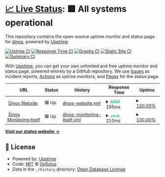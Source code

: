 # [📈 Live Status](https://0xflotus.github.io/dinos-monitor/): <!--live status--> **🟩 All systems operational**

This repository contains the open-source uptime monitor and status page for [dinos](https://0xflotus.github.io/dinos), powered by [Upptime](https://github.com/upptime/upptime).

[![Uptime CI](https://github.com/koj-co/upptime/workflows/Uptime%20CI/badge.svg)](https://github.com/koj-co/upptime/actions?query=workflow%3A%22Uptime+CI%22)
[![Response Time CI](https://github.com/koj-co/upptime/workflows/Response%20Time%20CI/badge.svg)](https://github.com/koj-co/upptime/actions?query=workflow%3A%22Response+Time+CI%22)
[![Graphs CI](https://github.com/koj-co/upptime/workflows/Graphs%20CI/badge.svg)](https://github.com/koj-co/upptime/actions?query=workflow%3A%22Graphs+CI%22)
[![Static Site CI](https://github.com/koj-co/upptime/workflows/Static%20Site%20CI/badge.svg)](https://github.com/koj-co/upptime/actions?query=workflow%3A%22Static+Site+CI%22)
[![Summary CI](https://github.com/koj-co/upptime/workflows/Summary%20CI/badge.svg)](https://github.com/koj-co/upptime/actions?query=workflow%3A%22Summary+CI%22)

With [Upptime](https://upptime.js.org), you can get your own unlimited and free uptime monitor and status page, powered entirely by a GitHub repository. We use [Issues](https://github.com/0xflotus/dinos-monitor/issues) as incident reports, [Actions](https://github.com/0xflotus/dinos-monitor/actions) as uptime monitors, and [Pages](https://0xflotus.github.io/dinos-monitor) for the status page.

<!--start: status pages-->
<!-- This summary is generated by Upptime (https://github.com/upptime/upptime) -->
<!-- Do not edit this manually, your changes will be overwritten -->
<!-- prettier-ignore -->
| URL | Status | History | Response Time | Uptime |
| --- | ------ | ------- | ------------- | ------ |
| <img alt="" src="https://icons.duckduckgo.com/ip3/dinos.js.org.ico" height="13"> [Dinos Website](https://dinos.js.org) | 🟩 Up | [dinos-website.yml](https://github.com/0xflotus/dinos-monitor/commits/HEAD/history/dinos-website.yml) | <details><summary><img alt="Response time graph" src="./graphs/dinos-website/response-time-week.png" height="20"> 195ms</summary><br><a href="https://0xflotus.github.io/dinos-monitor/history/dinos-website"><img alt="Response time 188" src="https://img.shields.io/endpoint?url=https%3A%2F%2Fraw.githubusercontent.com%2F0xflotus%2Fdinos-monitor%2FHEAD%2Fapi%2Fdinos-website%2Fresponse-time.json"></a><br><a href="https://0xflotus.github.io/dinos-monitor/history/dinos-website"><img alt="24-hour response time 213" src="https://img.shields.io/endpoint?url=https%3A%2F%2Fraw.githubusercontent.com%2F0xflotus%2Fdinos-monitor%2FHEAD%2Fapi%2Fdinos-website%2Fresponse-time-day.json"></a><br><a href="https://0xflotus.github.io/dinos-monitor/history/dinos-website"><img alt="7-day response time 195" src="https://img.shields.io/endpoint?url=https%3A%2F%2Fraw.githubusercontent.com%2F0xflotus%2Fdinos-monitor%2FHEAD%2Fapi%2Fdinos-website%2Fresponse-time-week.json"></a><br><a href="https://0xflotus.github.io/dinos-monitor/history/dinos-website"><img alt="30-day response time 195" src="https://img.shields.io/endpoint?url=https%3A%2F%2Fraw.githubusercontent.com%2F0xflotus%2Fdinos-monitor%2FHEAD%2Fapi%2Fdinos-website%2Fresponse-time-month.json"></a><br><a href="https://0xflotus.github.io/dinos-monitor/history/dinos-website"><img alt="1-year response time 188" src="https://img.shields.io/endpoint?url=https%3A%2F%2Fraw.githubusercontent.com%2F0xflotus%2Fdinos-monitor%2FHEAD%2Fapi%2Fdinos-website%2Fresponse-time-year.json"></a></details> | <details><summary><a href="https://0xflotus.github.io/dinos-monitor/history/dinos-website">100.00%</a></summary><a href="https://0xflotus.github.io/dinos-monitor/history/dinos-website"><img alt="All-time uptime 99.99%" src="https://img.shields.io/endpoint?url=https%3A%2F%2Fraw.githubusercontent.com%2F0xflotus%2Fdinos-monitor%2FHEAD%2Fapi%2Fdinos-website%2Fuptime.json"></a><br><a href="https://0xflotus.github.io/dinos-monitor/history/dinos-website"><img alt="24-hour uptime 100.00%" src="https://img.shields.io/endpoint?url=https%3A%2F%2Fraw.githubusercontent.com%2F0xflotus%2Fdinos-monitor%2FHEAD%2Fapi%2Fdinos-website%2Fuptime-day.json"></a><br><a href="https://0xflotus.github.io/dinos-monitor/history/dinos-website"><img alt="7-day uptime 100.00%" src="https://img.shields.io/endpoint?url=https%3A%2F%2Fraw.githubusercontent.com%2F0xflotus%2Fdinos-monitor%2FHEAD%2Fapi%2Fdinos-website%2Fuptime-week.json"></a><br><a href="https://0xflotus.github.io/dinos-monitor/history/dinos-website"><img alt="30-day uptime 100.00%" src="https://img.shields.io/endpoint?url=https%3A%2F%2Fraw.githubusercontent.com%2F0xflotus%2Fdinos-monitor%2FHEAD%2Fapi%2Fdinos-website%2Fuptime-month.json"></a><br><a href="https://0xflotus.github.io/dinos-monitor/history/dinos-website"><img alt="1-year uptime 99.99%" src="https://img.shields.io/endpoint?url=https%3A%2F%2Fraw.githubusercontent.com%2F0xflotus%2Fdinos-monitor%2FHEAD%2Fapi%2Fdinos-website%2Fuptime-year.json"></a></details>
| <img alt="" src="https://icons.duckduckgo.com/ip3/0xflotus.github.io.ico" height="13"> [Dinos Monitoring itself](https://0xflotus.github.io/dinos-monitor/) | 🟩 Up | [dinos-monitoring-itself.yml](https://github.com/0xflotus/dinos-monitor/commits/HEAD/history/dinos-monitoring-itself.yml) | <details><summary><img alt="Response time graph" src="./graphs/dinos-monitoring-itself/response-time-week.png" height="20"> 210ms</summary><br><a href="https://0xflotus.github.io/dinos-monitor/history/dinos-monitoring-itself"><img alt="Response time 221" src="https://img.shields.io/endpoint?url=https%3A%2F%2Fraw.githubusercontent.com%2F0xflotus%2Fdinos-monitor%2FHEAD%2Fapi%2Fdinos-monitoring-itself%2Fresponse-time.json"></a><br><a href="https://0xflotus.github.io/dinos-monitor/history/dinos-monitoring-itself"><img alt="24-hour response time 210" src="https://img.shields.io/endpoint?url=https%3A%2F%2Fraw.githubusercontent.com%2F0xflotus%2Fdinos-monitor%2FHEAD%2Fapi%2Fdinos-monitoring-itself%2Fresponse-time-day.json"></a><br><a href="https://0xflotus.github.io/dinos-monitor/history/dinos-monitoring-itself"><img alt="7-day response time 210" src="https://img.shields.io/endpoint?url=https%3A%2F%2Fraw.githubusercontent.com%2F0xflotus%2Fdinos-monitor%2FHEAD%2Fapi%2Fdinos-monitoring-itself%2Fresponse-time-week.json"></a><br><a href="https://0xflotus.github.io/dinos-monitor/history/dinos-monitoring-itself"><img alt="30-day response time 222" src="https://img.shields.io/endpoint?url=https%3A%2F%2Fraw.githubusercontent.com%2F0xflotus%2Fdinos-monitor%2FHEAD%2Fapi%2Fdinos-monitoring-itself%2Fresponse-time-month.json"></a><br><a href="https://0xflotus.github.io/dinos-monitor/history/dinos-monitoring-itself"><img alt="1-year response time 222" src="https://img.shields.io/endpoint?url=https%3A%2F%2Fraw.githubusercontent.com%2F0xflotus%2Fdinos-monitor%2FHEAD%2Fapi%2Fdinos-monitoring-itself%2Fresponse-time-year.json"></a></details> | <details><summary><a href="https://0xflotus.github.io/dinos-monitor/history/dinos-monitoring-itself">100.00%</a></summary><a href="https://0xflotus.github.io/dinos-monitor/history/dinos-monitoring-itself"><img alt="All-time uptime 99.82%" src="https://img.shields.io/endpoint?url=https%3A%2F%2Fraw.githubusercontent.com%2F0xflotus%2Fdinos-monitor%2FHEAD%2Fapi%2Fdinos-monitoring-itself%2Fuptime.json"></a><br><a href="https://0xflotus.github.io/dinos-monitor/history/dinos-monitoring-itself"><img alt="24-hour uptime 100.00%" src="https://img.shields.io/endpoint?url=https%3A%2F%2Fraw.githubusercontent.com%2F0xflotus%2Fdinos-monitor%2FHEAD%2Fapi%2Fdinos-monitoring-itself%2Fuptime-day.json"></a><br><a href="https://0xflotus.github.io/dinos-monitor/history/dinos-monitoring-itself"><img alt="7-day uptime 100.00%" src="https://img.shields.io/endpoint?url=https%3A%2F%2Fraw.githubusercontent.com%2F0xflotus%2Fdinos-monitor%2FHEAD%2Fapi%2Fdinos-monitoring-itself%2Fuptime-week.json"></a><br><a href="https://0xflotus.github.io/dinos-monitor/history/dinos-monitoring-itself"><img alt="30-day uptime 100.00%" src="https://img.shields.io/endpoint?url=https%3A%2F%2Fraw.githubusercontent.com%2F0xflotus%2Fdinos-monitor%2FHEAD%2Fapi%2Fdinos-monitoring-itself%2Fuptime-month.json"></a><br><a href="https://0xflotus.github.io/dinos-monitor/history/dinos-monitoring-itself"><img alt="1-year uptime 99.97%" src="https://img.shields.io/endpoint?url=https%3A%2F%2Fraw.githubusercontent.com%2F0xflotus%2Fdinos-monitor%2FHEAD%2Fapi%2Fdinos-monitoring-itself%2Fuptime-year.json"></a></details>

<!--end: status pages-->

[**Visit our status website →**](https://0xflotus.github.io/dinos-monitor/)

## 📄 License

- Powered by: [Upptime](https://github.com/upptime/upptime)
- Code: [MIT](./LICENSE) © [0xflotus](https://0xflotus.github.io/dinos)
- Data in the `./history` directory: [Open Database License](https://opendatacommons.org/licenses/odbl/1-0/)
